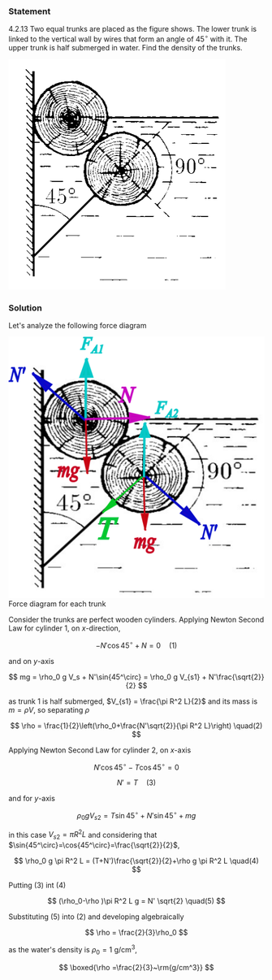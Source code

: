 ###  Statement

$4.2.13$ Two equal trunks are placed as the figure shows. The lower trunk is linked to the vertical wall by wires that form an angle of 45$^\circ$ with it. The upper trunk is half submerged in water. Find the density of the trunks.

![ For problem 4.2.13 |428x454, 51%](../../img/4.2.13/statement.png)

### Solution

Let's analyze the following force diagram

![ Force diagram for each trunk |525x535, 51%](../../img/4.2.13/diagram.png)  Force diagram for each trunk

Consider the trunks are perfect wooden cylinders. Applying Newton Second Law for cylinder 1, on $x$-direction,

$$
-N'\cos{45^\circ}+N = 0 \quad(1)
$$

and on $y$-axis

$$
mg = \rho_0 g V_s + N'\sin{45^\circ} = \rho_0 g V_{s1} + N'\frac{\sqrt{2}}{2}
$$

as trunk 1 is half submerged, $V_{s1} = \frac{\pi R^2 L}{2}$ and its mass is $m = \rho V$, so separating $\rho$

$$
\rho = \frac{1}{2}\left(\rho_0+\frac{N'\sqrt{2}}{\pi R^2 L}\right) \quad(2)
$$

Applying Newton Second Law for cylinder 2, on $x$-axis

$$
N'\cos{45^\circ}-T\cos{45^\circ}=0
$$

$$
N' = T \quad(3)
$$

and for $y$-axis

$$
\rho_0 g V_{s2} = T\sin{45^\circ}+N'\sin{45^\circ}+mg
$$

in this case $V_{s2} = \pi R^2 L$ and considering that $\sin{45^\circ}=\cos{45^\circ}=\frac{\sqrt{2}}{2}$,

$$
\rho_0 g \pi R^2 L = (T+N')\frac{\sqrt{2}}{2}+\rho g \pi R^2 L \quad(4)
$$

Putting $(3)$ int $(4)$

$$
(\rho_0-\rho )\pi R^2 L g = N' \sqrt{2} \quad(5)
$$

Substituting $(5)$ into $(2)$ and developing algebraically

$$
\rho = \frac{2}{3}\rho_0
$$

as the water's density is $\rho_0=1$ g/cm$^3$,

$$
\boxed{\rho =\frac{2}{3}~\rm{g/cm^3}}
$$